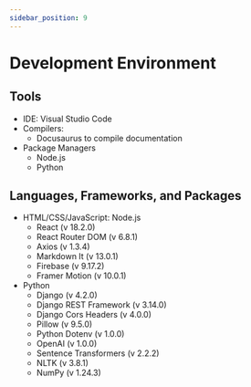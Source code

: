 ```yaml
---
sidebar_position: 9
---
```


# Development Environment

## Tools
* IDE: Visual Studio Code
* Compilers:
    - Docusaurus to compile documentation
* Package Managers
    - Node.js
    - Python

## Languages, Frameworks, and Packages
* HTML/CSS/JavaScript: Node.js
    - React (v 18.2.0)
    - React Router DOM (v 6.8.1)
    - Axios (v 1.3.4)
    - Markdown It (v 13.0.1)
    - Firebase (v 9.17.2)
    - Framer Motion (v 10.0.1)
* Python
    - Django (v 4.2.0)
    - Django REST Framework (v 3.14.0)
    - Django Cors Headers (v 4.0.0)
    - Pillow (v 9.5.0)
    - Python Dotenv (v 1.0.0)
    - OpenAI (v 1.0.0)
    - Sentence Transformers (v 2.2.2)
    - NLTK (v 3.8.1)
    - NumPy (v 1.24.3)

